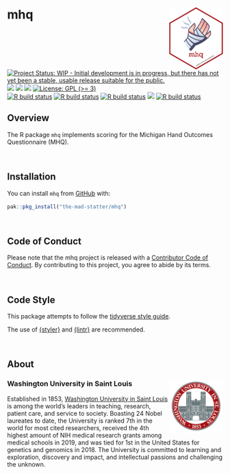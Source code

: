 
<!-- README.md is generated from README.Rmd. Please edit that file -->

# mhq <img src="img/mhq_hex.png" align="right" width="125px" />

<!-- badges: start -->

[![Project Status: WIP - Initial development is in progress, but there
has not yet been a stable, usable release suitable for the
public.](https://www.repostatus.org/badges/latest/wip.svg)](https://www.repostatus.org/#wip)
[![](https://img.shields.io/badge/lifecycle-experimental-orange.svg)](https://lifecycle.r-lib.org/articles/stages.html#experimental)
[![](https://img.shields.io/badge/devel%20version-0.1.0-yellow.svg)](https://github.com/the-mad-statter/mhq)
[![](https://img.shields.io/github/last-commit/the-mad-statter/mhq.svg)](https://github.com/the-mad-statter/mhq/commits/main)
[![License: GPL (\>=
3)](https://img.shields.io/badge/license-GPL%20(%3E=%203)-blue.svg)](https://cran.r-project.org/web/licenses/GPL%20(%3E=%203))
<br /> [![R build
status](https://github.com/the-mad-statter/mhq/workflows/Style/badge.svg)](https://github.com/the-mad-statter/mhq/actions)
[![R build
status](https://github.com/the-mad-statter/mhq/workflows/lint/badge.svg)](https://github.com/the-mad-statter/mhq/actions)
[![R build
status](https://github.com/the-mad-statter/mhq/workflows/test-coverage/badge.svg)](https://github.com/the-mad-statter/mhq/actions)
[![](https://codecov.io/gh/the-mad-statter/mhq/branch/main/graph/badge.svg)](https://codecov.io/gh/the-mad-statter/mhq)
[![R build
status](https://github.com/the-mad-statter/mhq/workflows/R-CMD-check/badge.svg)](https://github.com/the-mad-statter/mhq/actions)
<!-- badges: end -->

## Overview

The R package `mhq` implements scoring for the Michigan Hand Outcomes
Questionnaire (MHQ).

<br />

## Installation

You can install `mhq` from
[GitHub](https://github.com/the-mad-statter/mhq) with:

``` r
pak::pkg_install("the-mad-statter/mhq")
```

<br />

## Code of Conduct

Please note that the mhq project is released with a [Contributor Code of
Conduct](https://contributor-covenant.org/version/2/0/CODE_OF_CONDUCT.html).
By contributing to this project, you agree to abide by its terms.

<br />

## Code Style

This package attempts to follow the [tidyverse style
guide](https://style.tidyverse.org/index.html).

The use of [{styler}](https://github.com/r-lib/styler) and
[{lintr}](https://github.com/r-lib/lintr) are recommended.

<br />

## About

### Washington University in Saint Louis <img src="img/brookings_seal.png" align="right" width="125px"/>

Established in 1853, [Washington University in Saint
Louis](https://www.wustl.edu) is among the world’s leaders in teaching,
research, patient care, and service to society. Boasting 24 Nobel
laureates to date, the University is ranked 7th in the world for most
cited researchers, received the 4th highest amount of NIH medical
research grants among medical schools in 2019, and was tied for 1st in
the United States for genetics and genomics in 2018. The University is
committed to learning and exploration, discovery and impact, and
intellectual passions and challenging the unknown.
